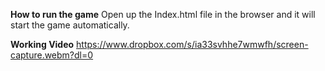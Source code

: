 **How to run the game**
Open up the Index.html file in the browser and it will start the game automatically.

**Working Video**
https://www.dropbox.com/s/ia33svhhe7wmwfh/screen-capture.webm?dl=0

